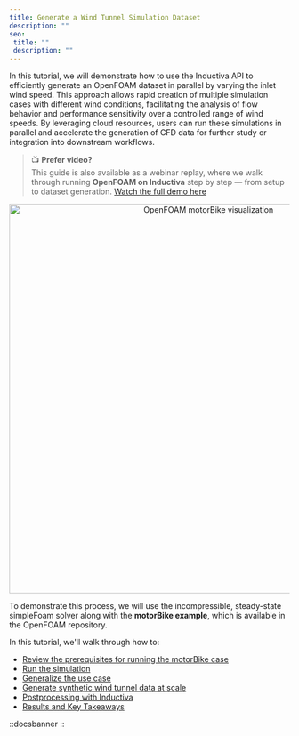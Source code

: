 ```yaml
---
title: Generate a Wind Tunnel Simulation Dataset
description: ""
seo:
 title: ""
 description: ""
---
```


In this tutorial, we will demonstrate how to use the Inductiva API to efficiently generate an OpenFOAM dataset 
in parallel by varying the inlet wind speed. This approach allows rapid creation of multiple simulation cases 
with different wind conditions, facilitating the analysis of flow behavior and performance sensitivity over 
a controlled range of wind speeds. By leveraging cloud resources, users can run these simulations in parallel 
and accelerate the generation of CFD data for further study or integration into downstream workflows.

> 📺 **Prefer video?**  
> This guide is also available as a webinar replay, where we walk through running **OpenFOAM on Inductiva** step by step — from setup to dataset generation. [Watch the full demo here](../../4.webinars/1.openfoam-cfd-dataset)

<p align="center"><img src="openfoam/bike_pressure_field.png" alt="OpenFOAM motorBike visualization" width="700"></p>

To demonstrate this process, we will use the incompressible, steady-state simpleFoam solver along with 
the **motorBike example**, which is available in the OpenFOAM repository.

In this tutorial, we'll walk through how to:
- [Review the prerequisites for running the motorBike case](/guides/openfoam/tutorials/generate-wind-tunnel-dataset/sections/section1)
- [Run the simulation](/guides/openfoam/tutorials/generate-wind-tunnel-dataset/sections/section2)
- [Generalize the use case](/guides/openfoam/tutorials/generate-wind-tunnel-dataset/sections/section3)
- [Generate synthetic wind tunnel data at scale](/guides/openfoam/tutorials/generate-wind-tunnel-dataset/sections/section4)
- [Postprocessing with Inductiva](/guides/openfoam/tutorials/generate-wind-tunnel-dataset/sections/section5)
- [Results and Key Takeaways](/guides/openfoam/tutorials/generate-wind-tunnel-dataset/sections/section6)

::docsbanner
::